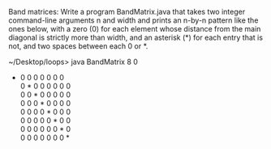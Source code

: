 Band matrices: Write a program BandMatrix.java that takes two integer command-line arguments n and width and prints an n-by-n pattern like the ones below, with a zero (0) for each element whose distance from the main diagonal is strictly more than width, and an asterisk (*) for each entry that is not, and two spaces between each 0 or *.

~/Desktop/loops> java BandMatrix 8 0

*  0  0  0  0  0  0  0  
0  *  0  0  0  0  0  0  
0  0  *  0  0  0  0  0  
0  0  0  *  0  0  0  0  
0  0  0  0  *  0  0  0  
0  0  0  0  0  *  0  0  
0  0  0  0  0  0  *  0  
0  0  0  0  0  0  0  *
